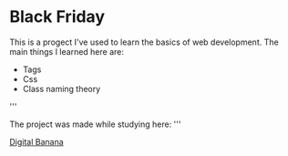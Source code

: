 # Black Friday 

This is a progect I've used to learn the basics of web development. The main things I learned here are:

* Tags
* Css
* Class naming theory

'''

The project was made while studying here:
'''

[Digital Banana](https://digital-banana.ru)

